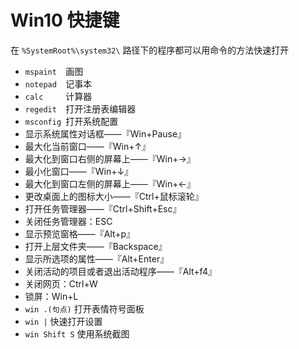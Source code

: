 <!--
 * @Author: JohnJeep
 * @Date: 2020-06-01 21:30:44
 * @LastEditTime: 2020-06-01 21:41:17
 * @LastEditors: Please set LastEditors
 * @Description: windows10 常用快捷键
--> 

# Win10 快捷键

在 `%SystemRoot%\system32\` 路径下的程序都可以用命令的方法快速打开

- `mspaint  `画图
- `notepad  `记事本
- `calc     `计算器
- `regedit  `打开注册表编辑器
- `msconfig `打开系统配置
- 显示系统属性对话框——『Win+Pause』
- 最大化当前窗口——『Win+↑』
- 最大化到窗口右侧的屏幕上——『Win+→』
- 最小化窗口——『Win+↓』
- 最大化到窗口左侧的屏幕上——『Win+←』
- 更改桌面上的图标大小——『Ctrl+鼠标滚轮』
- 打开任务管理器——『Ctrl+Shift+Esc』
- 关闭任务管理器：ESC
- 显示预览窗格——『Alt+p』
- 打开上层文件夹——『Backspace』
- 显示所选项的属性——『Alt+Enter』
- 关闭活动的项目或者退出活动程序——『Alt+f4』
- 关闭网页：Ctrl+W
- 锁屏：Win+L
- `win .(句点)`  打开表情符号面板 
- `win |` 快速打开设置 
- `win Shift S` 使用系统截图





